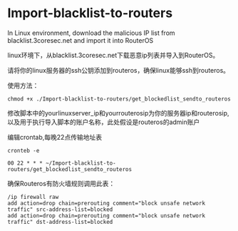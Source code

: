 # Import-blacklist-to-routers
In Linux environment, download the malicious IP list from blacklist.3coresec.net and import it into RouterOS

linux环境下，从blacklist.3coresec.net下载恶意ip列表并导入到RouterOS。

请将你的linux服务器的ssh公钥添加到routeros，确保linux能够ssh到routeros。

使用方法：
```git clone https://github.com/tiny-andr/Import-blacklist-to-routers.git
chmod +x ./Import-blacklist-to-routers/get_blockedlist_sendto_routeros
```
修改脚本中的yourlinuxserver_ip和yourrouterosip为你的服务器ip和routerosip,以及用于执行导入脚本的账户名称，此处假设是routeros的admin账户

编辑crontab,每晚22点传输地址表

```cronteb -e```

```00 22 * * * ~/Import-blacklist-to-routers/get_blockedlist_sendto_routeros```

确保Routeros有防火墙规则调用此表：
```
/ip firewall raw
add action=drop chain=prerouting comment="block unsafe network traffic" src-address-list=blocked
add action=drop chain=prerouting comment="block unsafe network traffic" dst-address-list=blocked
```
